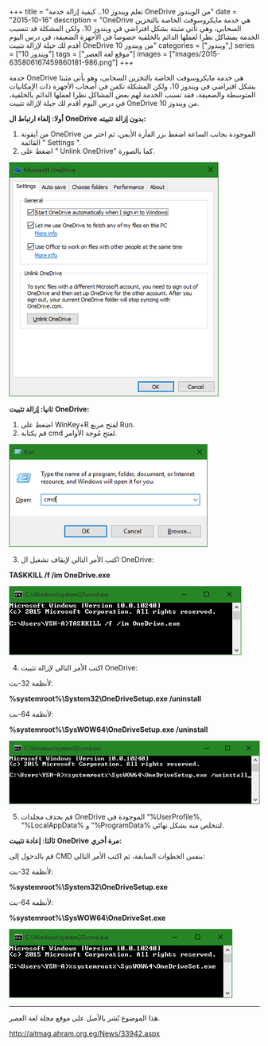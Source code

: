 +++
title = "تعلم ويندوز 10.. كيفية إزالة خدمة OneDrive من الويندوز"
date = "2015-10-16"
description = "OneDrive هي خدمة مايكروسوفت الخاصة بالتخزين السحابى، وهي تأتي مثبتة بشكل افتراضي في ويندوز 10، ولكن المشكلة قد تتسبب الخدمة بمشاكل نظرا لعملها الدائم بالخلفية خصوصا فى الأجهزة الضعيفة، في درس اليوم أقدم لك حيلة لإزالة تثبيت OneDrive من ويندوز 10"
categories = ["ويندوز",]
series = ["ويندوز 10"]
tags = ["موقع لغة العصر"]
images = ["images/2015-635806167459860181-986.png"]
+++

خدمة OneDrive هي خدمة مايكروسوفت الخاصة بالتخزين السحابى، وهو يأتي مثبتا بشكل افتراضي في ويندوز 10، ولكن المشكلة تكمن في أصحاب الأجهزة ذات الإمكانيات المتوسطة والضعيفة، فقد تسبب الخدمة لهم بعض المشاكل نظرا لعملها الدائم بالخلفية، في درس اليوم أقدم لك حيلة لإزالة تثبيت OneDrive من ويندوز 10.

**أولا: إلغاء ارتباط ال** **OneDrive** **بدون إزالة تثبيته:**

1. من أيقونة OneDrive الموجودة بجانب الساعة اضغط بزر الفأرة الأيمن، ثم اختر من القائمة " Settings ".
2. اضغط على " Unlink OneDrive" كما بالصورة.

![1](images/2015-635806167459860181-986.png)


**ثانيا: إزالة تثبيت** **OneDrive:**

1. اضغط على WinKey+R لفتح مربع Run.
2. قم بكتابة cmd لفتح مُوجة الأوامر.

![2](images/2015-635806167792358053-235.png)

3. اكتب الأمر التالي لإيقاف تشغيل ال OneDrive:

**TASKKILL /f /im OneDrive.exe**

![3](images/2015-635806167938294619-829.png)

4. اكتب الأمر التالي لإزالة تثبيت OneDrive:

لأنظمة 32-بت:

**%systemroot%\System32\OneDriveSetup.exe /uninstall**

لأنظمة 64-بت:

**%systemroot%\SysWOW64\OneDriveSetup.exe /uninstall**

![4](images/2015-635806168150793259-79.png)

5. قم بحذف مجلدات OneDrive الموجودة في “%UserProfile%, “%LocalAppData% و “%ProgramData% لتتخلص منه بشكل نهائي.

**ثالثا: إعادة تثبيت** **OneDrive** **مرة أخري:**

قم بالدخول إلى CMD بنفس الخطوات السابقة، ثم اكتب الأمر التالي:

لأنظمة 32-بت:

**%systemroot%\System32\OneDriveSetup.exe**

لأنظمة 64-بت:

**%systemroot%\SysWOW64\OneDriveSet.exe**

![5](images/2015-635806168322667159-266.png)

---
هذا الموضوع نٌشر باﻷصل على موقع مجلة لغة العصر.

http://aitmag.ahram.org.eg/News/33942.aspx